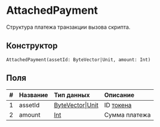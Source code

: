# AttachedPayment

Структура платежа транзакции вызова скрипта.

## Конструктор

``` ride
AttachedPayment(assetId: ByteVector|Unit, amount: Int)
```

## Поля

|   #   | Название | Тип данных | Описание |
| :--- | :--- | :--- | :--- |
| 1 | assetId | [ByteVector](/ru/ride/data-types/byte-vector.md)&#124;[Unit](/ru/ride/data-types/unit.md) | ID [токена](/ru/blockchain/token.md) |
| 2 | amount | [Int](/ru/ride/data-types/int.md) | Сумма платежа |
